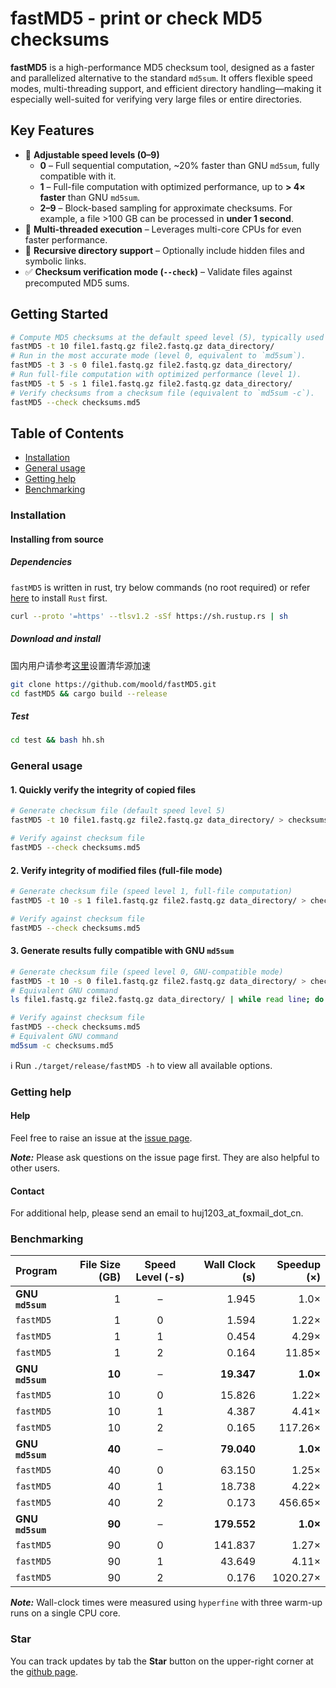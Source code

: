 # fastMD5 - print or check MD5 checksums

**fastMD5** is a high-performance MD5 checksum tool, designed as a faster and parallelized alternative to the standard `md5sum`. It offers flexible speed modes, multi-threading support, and efficient directory handling—making it especially well-suited for verifying very large files or entire directories.

## Key Features

* 🚀 **Adjustable speed levels (0–9)**
  * **0** – Full sequential computation, \~20% faster than GNU `md5sum`, fully compatible with it.
  * **1** – Full-file computation with optimized performance, up to **> 4× faster** than GNU `md5sum`.
  * **2–9** – Block-based sampling for approximate checksums. For example, a file >100 GB can be processed in **under 1 second**.
* 🧵 **Multi-threaded execution** – Leverages multi-core CPUs for even faster performance.
* 📂 **Recursive directory support** – Optionally include hidden files and symbolic links.
* ✅ **Checksum verification mode (`--check`)** – Validate files against precomputed MD5 sums.


## Getting Started

```bash
# Compute MD5 checksums at the default speed level (5), typically used to verify file integrity after copying.
fastMD5 -t 10 file1.fastq.gz file2.fastq.gz data_directory/
# Run in the most accurate mode (level 0, equivalent to `md5sum`).
fastMD5 -t 3 -s 0 file1.fastq.gz file2.fastq.gz data_directory/
# Run full-file computation with optimized performance (level 1).
fastMD5 -t 5 -s 1 file1.fastq.gz file2.fastq.gz data_directory/
# Verify checksums from a checksum file (equivalent to `md5sum -c`).
fastMD5 --check checksums.md5
```

## Table of Contents

- [Installation](#install)
- [General usage](#usage)
- [Getting help](#help)
- [Benchmarking](#benchmark)

### <a name="install"></a>Installation
<!-- 
#### Installing from bioconda
```sh
conda install nextpolish2
``` -->
#### Installing from source
##### Dependencies

`fastMD5` is written in rust, try below commands (no root required) or refer [here](https://www.rust-lang.org/tools/install) to install `Rust` first.
```sh
curl --proto '=https' --tlsv1.2 -sSf https://sh.rustup.rs | sh
```

##### Download and install
国内用户请参考[这里](https://mirrors.tuna.tsinghua.edu.cn/help/crates.io-index/)设置清华源加速
```sh
git clone https://github.com/moold/fastMD5.git
cd fastMD5 && cargo build --release
```

##### Test

```sh
cd test && bash hh.sh
```

### <a name="usage"></a>General usage
#### 1. Quickly verify the integrity of copied files
```bash
# Generate checksum file (default speed level 5)
fastMD5 -t 10 file1.fastq.gz file2.fastq.gz data_directory/ > checksums.md5  

# Verify against checksum file
fastMD5 --check checksums.md5
```

#### 2. Verify integrity of modified files (full-file mode)
```bash
# Generate checksum file (speed level 1, full-file computation)
fastMD5 -t 10 -s 1 file1.fastq.gz file2.fastq.gz data_directory/ > checksums.md5  

# Verify against checksum file
fastMD5 --check checksums.md5
```

#### 3. Generate results fully compatible with GNU `md5sum`
```bash
# Generate checksum file (speed level 0, GNU-compatible mode)
fastMD5 -t 10 -s 0 file1.fastq.gz file2.fastq.gz data_directory/ > checksums.md5  
# Equivalent GNU command
ls file1.fastq.gz file2.fastq.gz data_directory/ | while read line; do md5sum $line >> checksums.md5; done  

# Verify against checksum file
fastMD5 --check checksums.md5  
# Equivalent GNU command
md5sum -c checksums.md5
```
ℹ️ Run `./target/release/fastMD5 -h` to view all available options.

### <a name="help"></a>Getting help
#### Help

   Feel free to raise an issue at the [issue page](https://github.com/moold/fastMD5/issues/new).

   ***Note:*** Please ask questions on the issue page first. They are also helpful to other users.
#### Contact
   
   For additional help, please send an email to huj1203\_at\_foxmail\_dot\_cn.

<!-- ### <a name="cite"></a>Citation -->

### <a name="benchmark"></a>Benchmarking

| Program     | File Size (GB) | Speed Level (-s) | Wall Clock (s) | Speedup (×) |
|:------------|---------------:|:----------------:|---------------:|------------:|
| **GNU `md5sum`**| 1          | –                | 1.945          | 1.0×        |
| `fastMD5`   | 1              | 0                | 1.594          | 1.22×       |
| `fastMD5`   | 1              | 1                | 0.454          | 4.29×       |
| `fastMD5`   | 1              | 2                | 0.164          | 11.85×      |
| **GNU `md5sum`**| **10**     | –                | **19.347**     | **1.0×**    |
| `fastMD5`   | 10             | 0                | 15.826         | 1.22×       |
| `fastMD5`   | 10             | 1                | 4.387          | 4.41×       |
| `fastMD5`   | 10             | 2                | 0.165          | 117.26×     |
| **GNU `md5sum`**| **40**     | –                | **79.040**     | **1.0×**    |
| `fastMD5`   | 40             | 0                | 63.150         | 1.25×       |
| `fastMD5`   | 40             | 1                | 18.738         | 4.22×       |
| `fastMD5`   | 40             | 2                | 0.173          | 456.65×     |
| **GNU `md5sum`**| **90**     | –                | **179.552**    | **1.0×**    |
| `fastMD5`   | 90             | 0                | 141.837        | 1.27×       |
| `fastMD5`   | 90             | 1                | 43.649         | 4.11×       |
| `fastMD5`   | 90             | 2                | 0.176          | 1020.27×    |

***Note:*** Wall-clock times were measured using `hyperfine` with three warm-up runs on a single CPU core. 

### Star
You can track updates by tab the **Star** button on the upper-right corner at the [github page](https://github.com/moold/fastMD5).
